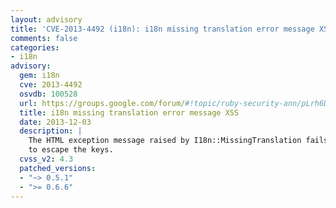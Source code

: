 ```yaml
---
layout: advisory
title: 'CVE-2013-4492 (i18n): i18n missing translation error message XSS'
comments: false
categories:
- i18n
advisory:
  gem: i18n
  cve: 2013-4492
  osvdb: 100528
  url: https://groups.google.com/forum/#!topic/ruby-security-ann/pLrh6DUw998
  title: i18n missing translation error message XSS
  date: 2013-12-03
  description: |
    The HTML exception message raised by I18n::MissingTranslation fails
    to escape the keys.
  cvss_v2: 4.3
  patched_versions:
  - "~> 0.5.1"
  - ">= 0.6.6"
---
```

